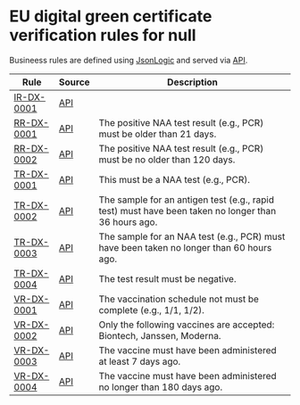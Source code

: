 # EU digital green certificate verification rules for null

Busineess rules are defined using [JsonLogic](https://jsonlogic.com) and served via [API](https://dgca-businessrule-service-test.ezdrav.si/rules/DX).

| Rule | Source | Description |
| ---- | ------ | ----------- |
| [IR-DX-0001](IR-DX-0001.json) | [API](https://dgca-businessrule-service-test.ezdrav.si/rules/DX/5d958dbd769399352059ba2d2d484273677ef2b32ef048719d72865ac44b492d) |  |
| [RR-DX-0001](RR-DX-0001.json) | [API](https://dgca-businessrule-service-test.ezdrav.si/rules/DX/d3d96d9530497465414a9f027de069546611d843616eb168f9420b146d299243) | The positive NAA test result (e.g., PCR) must be older than 21 days. |
| [RR-DX-0002](RR-DX-0002.json) | [API](https://dgca-businessrule-service-test.ezdrav.si/rules/DX/cba5ffc5476213b5e9b01840314924a4c0c57fb90c9b1561009b6ad51cc4e56c) | The positive NAA test result (e.g., PCR) must be no older than 120 days. |
| [TR-DX-0001](TR-DX-0001.json) | [API](https://dgca-businessrule-service-test.ezdrav.si/rules/DX/aff63b3ca6b036c713f6efbbe387133eda444149ecd17e3fb59f26f0073cccae) | This must be a NAA test (e.g., PCR). |
| [TR-DX-0002](TR-DX-0002.json) | [API](https://dgca-businessrule-service-test.ezdrav.si/rules/DX/f2affba61b9d66863066b22c5d42341ec0db3dc4cf8e433a8049efecd0968468) | The sample for an antigen test (e.g., rapid test) must have been taken no longer than 36 hours ago. |
| [TR-DX-0003](TR-DX-0003.json) | [API](https://dgca-businessrule-service-test.ezdrav.si/rules/DX/be2d8d4c58bcde8b539db21daee7ca7cc45a51a4f9dd3e99f69dc95092275583) | The sample for an NAA test (e.g., PCR) must have been taken no longer than 60 hours ago. |
| [TR-DX-0004](TR-DX-0004.json) | [API](https://dgca-businessrule-service-test.ezdrav.si/rules/DX/b5362efdba93d19f3954a190ccb4444b0b00ad9932e5428404acb1517e9e71bf) | The test result must be negative. |
| [VR-DX-0001](VR-DX-0001.json) | [API](https://dgca-businessrule-service-test.ezdrav.si/rules/DX/cdaaa8e8d61c89d38a29b2af85e0e48c2e3616ecfb470af0fbb33a0901175a60) | The vaccination schedule not must be complete (e.g., 1/1, 1/2). |
| [VR-DX-0002](VR-DX-0002.json) | [API](https://dgca-businessrule-service-test.ezdrav.si/rules/DX/3b04d382b8f0feeb1f95ec90f6adab0b5df1174550ccc3055f86688a7a475600) | Only the following vaccines are accepted: Biontech, Janssen, Moderna. |
| [VR-DX-0003](VR-DX-0003.json) | [API](https://dgca-businessrule-service-test.ezdrav.si/rules/DX/5f079576d7fb44a02146d05934d24cd95ae195f76f5ad7e46313796c37de0df1) | The vaccine must have been administered at least 7 days ago. |
| [VR-DX-0004](VR-DX-0004.json) | [API](https://dgca-businessrule-service-test.ezdrav.si/rules/DX/e3cfd20feca94a13cee95e86479829173a7aef08b456d0ae27cd963f42baf694) | The vaccine must have been administered no longer than 180 days ago. |
